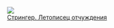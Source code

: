 ![](/books/sf_action/Александр%20Радин/Стрингер.%20Летописец%20отчуждения.jpg)  
[Стрингер. Летописец отчуждения](/books/sf_action/Александр%20Радин/Стрингер.%20Летописец%20отчуждения)
